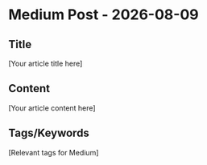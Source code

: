 # Medium Post - 2026-08-09

## Title
[Your article title here]

## Content
[Your article content here]

## Tags/Keywords
[Relevant tags for Medium]
